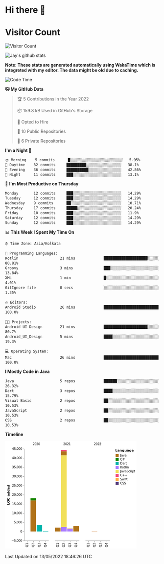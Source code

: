 # Hi there 👋 

# Visitor Count
![Visitor Count](https://profile-counter.glitch.me/jay-buddhdev/count.svg)

![Jay's github stats](https://github-readme-stats.vercel.app/api?username=jay-buddhdev&show_icons=true&theme=chartreuse-dark)

**Note: These stats are generated automatically using WakaTime which is integreted with my editor. The data might be old due to caching.**

<!--START_SECTION:waka-->
![Code Time](http://img.shields.io/badge/Code%20Time-0%20secs-blue)

**🐱 My GitHub Data** 

> 🏆 5 Contributions in the Year 2022
 > 
> 📦 159.8 kB Used in GitHub's Storage 
 > 
> 💼 Opted to Hire
 > 
> 📜 10 Public Repositories 
 > 
> 🔑 6 Private Repositories  
 > 
**I'm a Night 🦉** 

```text
🌞 Morning    5 commits      █░░░░░░░░░░░░░░░░░░░░░░░░   5.95% 
🌆 Daytime    32 commits     █████████░░░░░░░░░░░░░░░░   38.1% 
🌃 Evening    36 commits     ██████████░░░░░░░░░░░░░░░   42.86% 
🌙 Night      11 commits     ███░░░░░░░░░░░░░░░░░░░░░░   13.1%

```
📅 **I'm Most Productive on Thursday** 

```text
Monday       12 commits     ███░░░░░░░░░░░░░░░░░░░░░░   14.29% 
Tuesday      12 commits     ███░░░░░░░░░░░░░░░░░░░░░░   14.29% 
Wednesday    9 commits      ██░░░░░░░░░░░░░░░░░░░░░░░   10.71% 
Thursday     17 commits     █████░░░░░░░░░░░░░░░░░░░░   20.24% 
Friday       10 commits     ███░░░░░░░░░░░░░░░░░░░░░░   11.9% 
Saturday     12 commits     ███░░░░░░░░░░░░░░░░░░░░░░   14.29% 
Sunday       12 commits     ███░░░░░░░░░░░░░░░░░░░░░░   14.29%

```


📊 **This Week I Spent My Time On** 

```text
⌚︎ Time Zone: Asia/Kolkata

💬 Programming Languages: 
Kotlin                   21 mins             ████████████████████░░░░░   80.81% 
Groovy                   3 mins              ███░░░░░░░░░░░░░░░░░░░░░░   13.84% 
XML                      1 min               █░░░░░░░░░░░░░░░░░░░░░░░░   4.01% 
GitIgnore file           0 secs              ░░░░░░░░░░░░░░░░░░░░░░░░░   1.35%

🔥 Editors: 
Android Studio           26 mins             █████████████████████████   100.0%

🐱‍💻 Projects: 
Android UI Design        21 mins             ████████████████████░░░░░   80.7% 
Android_UI_Design        5 mins              ████░░░░░░░░░░░░░░░░░░░░░   19.3%

💻 Operating System: 
Mac                      26 mins             █████████████████████████   100.0%

```

**I Mostly Code in Java** 

```text
Java                     5 repos             ██████░░░░░░░░░░░░░░░░░░░   26.32% 
Dart                     3 repos             ████░░░░░░░░░░░░░░░░░░░░░   15.79% 
Visual Basic             2 repos             ██░░░░░░░░░░░░░░░░░░░░░░░   10.53% 
JavaScript               2 repos             ██░░░░░░░░░░░░░░░░░░░░░░░   10.53% 
CSS                      2 repos             ██░░░░░░░░░░░░░░░░░░░░░░░   10.53%

```


**Timeline**

![Chart not found](https://raw.githubusercontent.com/jay-buddhdev/jay-buddhdev/master/charts/bar_graph.png) 


 Last Updated on 13/05/2022 18:46:26 UTC
<!--END_SECTION:waka-->


